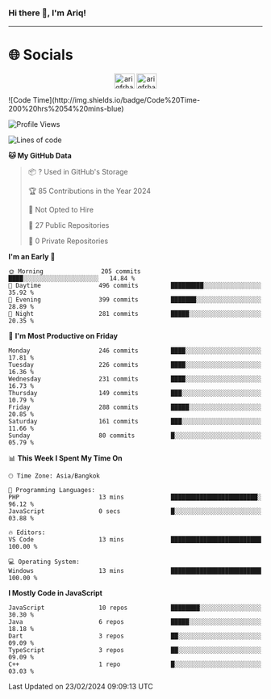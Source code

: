 ### Hi there 👋, I'm Ariq!
<hr>
<h1 align="">🌐 Socials</h1>
<p align="center">
<a href="https://www.linkedin.com/in/ariqfarhan/" target="blank"><img align="center" src="https://raw.githubusercontent.com/rahuldkjain/github-profile-readme-generator/master/src/images/icons/Social/linked-in-alt.svg" alt="ariqfrhan" height="30" width="40" /></a>
<a href="https://instagram.com/ariqfrhan" target="blank"><img align="center" src="https://raw.githubusercontent.com/rahuldkjain/github-profile-readme-generator/master/src/images/icons/Social/instagram.svg" alt="ariqfrhan" height="30" width="40" /></a>
</p>
<!--START_SECTION:waka-->
![Code Time](http://img.shields.io/badge/Code%20Time-200%20hrs%2054%20mins-blue)

![Profile Views](http://img.shields.io/badge/Profile%20Views-6-blue)

![Lines of code](https://img.shields.io/badge/From%20Hello%20World%20I%27ve%20Written-8.2%20million%20lines%20of%20code-blue)

**🐱 My GitHub Data** 

> 📦 ? Used in GitHub's Storage 
 > 
> 🏆 85 Contributions in the Year 2024
 > 
> 🚫 Not Opted to Hire
 > 
> 📜 27 Public Repositories 
 > 
> 🔑 0 Private Repositories 
 > 
**I'm an Early 🐤** 

```text
🌞 Morning                205 commits         ████░░░░░░░░░░░░░░░░░░░░░   14.84 % 
🌆 Daytime                496 commits         █████████░░░░░░░░░░░░░░░░   35.92 % 
🌃 Evening                399 commits         ███████░░░░░░░░░░░░░░░░░░   28.89 % 
🌙 Night                  281 commits         █████░░░░░░░░░░░░░░░░░░░░   20.35 % 
```
📅 **I'm Most Productive on Friday** 

```text
Monday                   246 commits         ████░░░░░░░░░░░░░░░░░░░░░   17.81 % 
Tuesday                  226 commits         ████░░░░░░░░░░░░░░░░░░░░░   16.36 % 
Wednesday                231 commits         ████░░░░░░░░░░░░░░░░░░░░░   16.73 % 
Thursday                 149 commits         ███░░░░░░░░░░░░░░░░░░░░░░   10.79 % 
Friday                   288 commits         █████░░░░░░░░░░░░░░░░░░░░   20.85 % 
Saturday                 161 commits         ███░░░░░░░░░░░░░░░░░░░░░░   11.66 % 
Sunday                   80 commits          █░░░░░░░░░░░░░░░░░░░░░░░░   05.79 % 
```


📊 **This Week I Spent My Time On** 

```text
🕑︎ Time Zone: Asia/Bangkok

💬 Programming Languages: 
PHP                      13 mins             ████████████████████████░   96.12 % 
JavaScript               0 secs              █░░░░░░░░░░░░░░░░░░░░░░░░   03.88 % 

🔥 Editors: 
VS Code                  13 mins             █████████████████████████   100.00 % 

💻 Operating System: 
Windows                  13 mins             █████████████████████████   100.00 % 
```

**I Mostly Code in JavaScript** 

```text
JavaScript               10 repos            ████████░░░░░░░░░░░░░░░░░   30.30 % 
Java                     6 repos             █████░░░░░░░░░░░░░░░░░░░░   18.18 % 
Dart                     3 repos             ██░░░░░░░░░░░░░░░░░░░░░░░   09.09 % 
TypeScript               3 repos             ██░░░░░░░░░░░░░░░░░░░░░░░   09.09 % 
C++                      1 repo              █░░░░░░░░░░░░░░░░░░░░░░░░   03.03 % 
```




 Last Updated on 23/02/2024 09:09:13 UTC
<!--END_SECTION:waka-->
